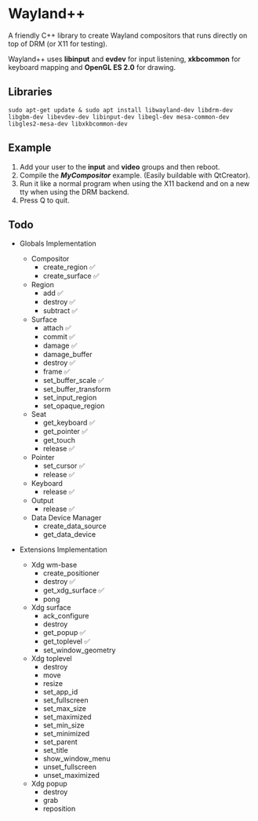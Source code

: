 
# Wayland++
A friendly C++ library to create Wayland compositors that runs directly on top of DRM (or X11 for testing).

Wayland++ uses **libinput** and **evdev** for input listening, **xkbcommon** for keyboard mapping and **OpenGL ES 2.0** for drawing.

## Libraries
`sudo apt-get update & sudo apt install libwayland-dev libdrm-dev libgbm-dev libevdev-dev libinput-dev libegl-dev mesa-common-dev libgles2-mesa-dev libxkbcommon-dev`

## Example

1. Add your user to the **input** and **video** groups and then reboot.
2. Compile the ***MyCompositor*** example. (Easily buildable with QtCreator).
3. Run it like a normal program when using the X11 backend and on a new tty when using the DRM backend.
5. Press Q to quit.

## Todo

* Globals Implementation
	* Compositor
		* create_region ✅
		* create_surface ✅
	* Region
		* add ✅
		* destroy ✅
		* subtract ✅
	* Surface
		* attach ✅
		* commit ✅
		* damage ✅
		* damage_buffer
		* destroy ✅
		* frame ✅
		* set_buffer_scale ✅
		* set_buffer_transform
		* set_input_region
		* set_opaque_region
	* Seat
		* get_keyboard ✅
		* get_pointer ✅
		* get_touch
		* release ✅
	* Pointer
		* set_cursor ✅
		* release ✅
	* Keyboard
		* release ✅
	* Output
		* release ✅
	* Data Device Manager
		* create_data_source
		* get_data_device

* Extensions Implementation
	* Xdg wm-base
		* create_positioner
		* destroy ✅
		* get_xdg_surface ✅
		* pong
	* Xdg surface
		* ack_configure
		* destroy
		* get_popup ✅
		* get_toplevel ✅
		* set_window_geometry
	* Xdg toplevel
		* destroy
		* move
		* resize
		* set_app_id
		* set_fullscreen
		* set_max_size
		* set_maximized
		* set_min_size
		* set_minimized
		* set_parent
		* set_title
		* show_window_menu
		* unset_fullscreen
		* unset_maximized
	* Xdg popup
		* destroy
		* grab
		* reposition

